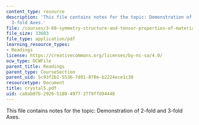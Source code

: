 ```yaml
---
content_type: resource
description: 'This file contains notes for the topic: Demonstration of 2-fold and
  3-fold Axes.'
file: /courses/3-60-symmetry-structure-and-tensor-properties-of-materials-fall-2005/ca8ab07b29205180497727f9ffd94448_crystal5.pdf
file_size: 33603
file_type: application/pdf
learning_resource_types:
- Readings
license: https://creativecommons.org/licenses/by-nc-sa/4.0/
ocw_type: OCWFile
parent_title: Readings
parent_type: CourseSection
parent_uid: 5c93f2b1-5536-7d91-878e-b2224ece1c30
resourcetype: Document
title: crystal5.pdf
uid: ca8ab07b-2920-5180-4977-27f9ffd94448
---
```

This file contains notes for the topic: Demonstration of 2-fold and 3-fold Axes.